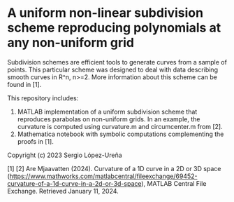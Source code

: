 # A uniform non-linear subdivision scheme reproducing polynomials at any non-uniform grid

Subdivision schemes are efficient tools to generate curves from a sample of points. This particular scheme was designed to deal with data describing smooth curves in R^n, n>=2. More information about this scheme can be found in [1].

This repository includes:
1. MATLAB implementation of a uniform subdivision scheme that reproduces parabolas on non-uniform grids. In an example, the curvature is computed using curvature.m and circumcenter.m from [2].
2. Mathematica notebook with symbolic computations complementing the proofs in [1].

Copyright (c) 2023 Sergio López-Ureña

[1] 
[2] Are Mjaavatten (2024). Curvature of a 1D curve in a 2D or 3D space (https://www.mathworks.com/matlabcentral/fileexchange/69452-curvature-of-a-1d-curve-in-a-2d-or-3d-space), MATLAB Central File Exchange. Retrieved January 11, 2024.
